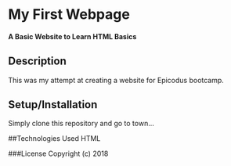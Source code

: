 # My First Webpage

#### A Basic Website to Learn HTML Basics

## Description
This was my attempt at creating a website for Epicodus bootcamp.

## Setup/Installation
Simply clone this repository and go to town...

##Technologies Used
HTML

###License
Copyright (c) 2018
